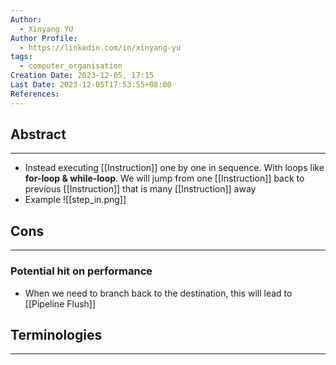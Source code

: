 ```yaml
---
Author:
  - Xinyang YU
Author Profile:
  - https://linkedin.com/in/xinyang-yu
tags:
  - computer_organisation
Creation Date: 2023-12-05, 17:15
Last Date: 2023-12-05T17:53:55+08:00
References: 
---
```

## Abstract
---
- Instead executing [[Instruction]] one by one in sequence. With loops like **for-loop & while-loop**. We will jump from one [[Instruction]] back to previous [[Instruction]] that is many [[Instruction]] away
- Example
 ![[step_in.png]]


## Cons
---
### Potential hit on performance
- When we need to branch back to the destination, this will lead to [[Pipeline Flush]]

## Terminologies 
---

